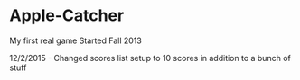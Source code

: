 Apple-Catcher
=============

My first real game
Started Fall 2013

12/2/2015 - Changed scores list setup to 10 scores in addition to a bunch of stuff
